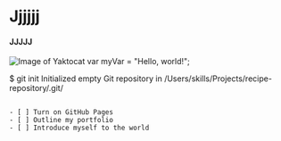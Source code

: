# Jjjjjj
#### JJJJJ
![Image of Yaktocat](https://octodex.github.com/images/yaktocat.png)
var myVar = "Hello, world!";

$ git init
Initialized empty Git repository in /Users/skills/Projects/recipe-repository/.git/
```

- [ ] Turn on GitHub Pages
- [ ] Outline my portfolio
- [ ] Introduce myself to the world
